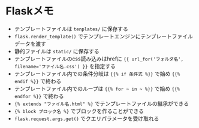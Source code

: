 # Flaskメモ

- テンプレートファイルは `tenplates/` に保存する
- `flask.render_template()` でテンプレートエンジンにテンプレートファイルデータを渡す
- 静的ファイルは `static/` に保存する
- テンプレートファイルのcss読み込みはhrefに `{{ url_for('フォルダ名', filename='ファイル名.css') }}` を指定する
- テンプレートファイル内での条件分岐は `{{% if 条件式 %}}` で始め `{{% endif %}}` で終わる
- テンプレートファイル内でのループは `{{% for ~ in ~ %}}` で始め `{{% endfor %}}` で終わる
- `{% extends "ファイル名.html" %}` でテンプレートファイルの継承ができる
- `{% block ブロック名 %}` でブロックを作ることができる
- `flask.request.args.get()` でクエリパラメータを受け取れる
